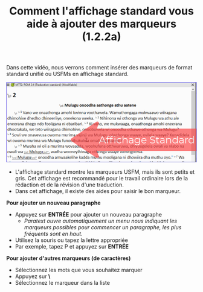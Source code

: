 ﻿---
title: Comment l'affichage standard vous aide à ajouter des marqueurs (1.2.2a)
---

Dans cette vidéo, nous verrons comment insérer des marqueurs de format standard unifié ou USFMs en affichage standard.

![](../../media/7a47e86ef9c196105b8f3dce44923711.png)

-  L'affichage standard montre les marqueurs USFM, mais ils sont petits et gris. Cet affichage est recommandé pour le travail ordinaire lors de la rédaction et de la révision d'une traduction.
-  Dans cet affichage, il existe des aides pour saisir le bon marqueur.

**Pour ajouter un nouveau paragraphe**

-  Appuyez sur **ENTRÉE** pour ajouter un nouveau paragraphe
   -  *Paratext ouvre automatiquement un menu nous indiquant les marqueurs possibles pour commencer un paragraphe, les plus fréquents sont en haut*.
-  Utilisez la souris ou tapez la lettre appropriée
-  Par exemple, tapez P et appuyez sur **ENTRÉE**

**Pour ajouter d'autres marqueurs (de caractères)**

-  Sélectionnez les mots que vous souhaitez marquer
-  Appuyez sur **\\**
-  Sélectionnez le marqueur dans la liste

